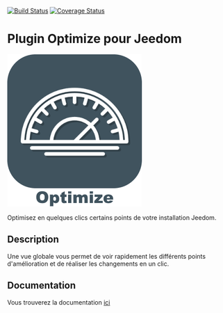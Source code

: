 [![Build Status](https://travis-ci.org/Jeedom-Plugins-Extra/plugin-Optimize.svg?branch=master)](https://travis-ci.org/Jeedom-Plugins-Extra/plugin-Optimize) [![Coverage Status](https://coveralls.io/repos/github/Jeedom-Plugins-Extra/plugin-Optimize/badge.svg?branch=master)](https://coveralls.io/github/Jeedom-Plugins-Extra/plugin-Optimize?branch=master)

# Plugin Optimize pour Jeedom

<img src="docs/images/Optimize_icon.png" />

Optimisez en quelques clics certains points de votre installation Jeedom. 

## Description

Une vue globale vous permet de voir rapidement les différents points d'amélioration et de réaliser les changements en un clic.

## Documentation

Vous trouverez la documentation [ici](https://github.com/Jeedom-Plugins-Extra/plugin-Optimize/blob/master/docs/fr_FR/index.md)

